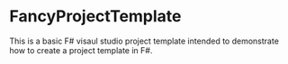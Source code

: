 # FancyProjectTemplate
This is a basic F# visaul studio project template intended to demonstrate how to create a project template in F#.
